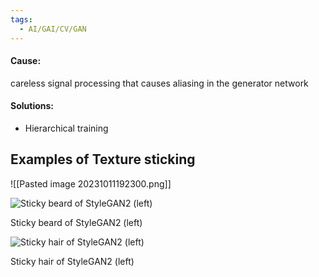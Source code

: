 ```yaml
---
tags:
  - AI/GAI/CV/GAN
---
```


#### Cause: 
careless signal processing that causes aliasing in the generator network

#### Solutions:
- Hierarchical training

## Examples of Texture sticking


![[Pasted image 20231011192300.png]]


![Sticky beard of StyleGAN2 (left)](https://miro.medium.com/v2/resize:fit:1400/1*sqsubfiOGXej3gOY2HkBPg.gif)

Sticky beard of StyleGAN2 (left)

![Sticky hair of StyleGAN2 (left)](https://miro.medium.com/v2/resize:fit:1400/1*58FwvOTNJaoxMPBtfblnoQ.gif)

Sticky hair of StyleGAN2 (left)